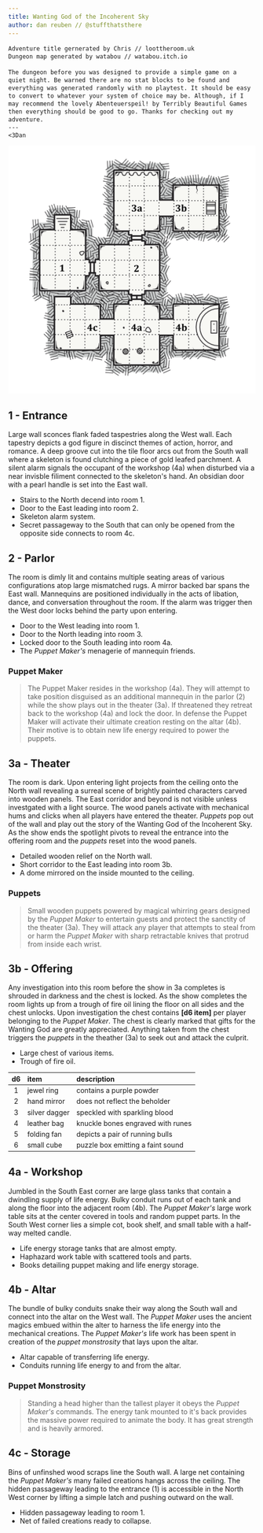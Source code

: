 ```yaml
---
title: Wanting God of the Incoherent Sky
author: dan reuben // @stuffthatsthere
---
```


```text
Adventure title gernerated by Chris // loottheroom.uk
Dungeon map generated by watabou // watabou.itch.io

The dungeon before you was designed to provide a simple game on a quiet night. Be warned there are no stat blocks to be found and everything was generated randomly with no playtest. It should be easy to convert to whatever your system of choice may be. Although, if I may recommend the lovely Abenteuerspeil! by Terribly Beautiful Games then everything should be good to go. Thanks for checking out my adventure.
---
<3Dan 
```

![map](images\dungeon-map.svg)

## 1 - Entrance

Large wall sconces flank faded taspestries along the West wall. Each tapestry depicts a god figure in discinct themes of action, horror, and romance. A deep groove cut into the tile floor arcs out from the South wall where a skeleton is found clutching a piece of gold leafed parchment. A silent alarm signals the occupant of the workshop (4a) when disturbed via a near invisble filiment connected to the skeleton's hand. An obsidian door with a pearl handle is set into the East wall.

- Stairs to the North decend into room 1.
- Door to the East leading into room 2.
- Skeleton alarm system.
- Secret passageway to the South that can only be opened from the opposite side connects to room 4c.

## 2 - Parlor

The room is dimly lit and contains multiple seating areas of various configurations atop large mismatched rugs. A mirror backed bar spans the East wall. Mannequins are positioned individually in the acts of libation, dance, and conversation throughout the room. If the alarm was trigger then the West door locks behind the party upon entering.

- Door to the West leading into room 1.
- Door to the North leading into room 3.
- Locked door to the South leading into room 4a.
- The *Puppet Maker's* menagerie of mannequin friends.

### Puppet Maker

> The Puppet Maker resides in the workshop (4a). They will attempt to take position disguised as an additional mannequin in the parlor (2) while the show plays out in the theater (3a). If threatened they retreat back to the workshop (4a) and lock the door. In defense the Puppet Maker will activate their ultimate creation resting on the altar (4b). Their motive is to obtain new life energy required to power the puppets.

## 3a - Theater

The room is dark. Upon entering light projects from the ceiling onto the North wall revealing a surreal scene of brightly painted characters carved into wooden panels. The East corridor and beyond is not visible unless investgated with a light source. The wood panels activate with mechanical hums and clicks when all players have entered the theater. *Puppets* pop out of the wall and play out the story of the Wanting God of the Incoherent Sky. As the show ends the spotlight pivots to reveal the entrance into the offering room and the *puppets* reset into the wood panels.

- Detailed wooden relief on the North wall.
- Short corridor to the East leading into room 3b.
- A dome mirrored on the inside mounted to the ceiling.

### Puppets

> Small wooden puppets powered by magical whirring gears designed by the *Puppet Maker* to entertain guests and protect the sanctity of the theater (3a). They will attack any player that attempts to steal from or harm the *Puppet Maker* with sharp retractable knives that protrud from inside each wrist.

## 3b - Offering

Any investigation into this room before the show in 3a completes is shrouded in darkness and the chest is locked. As the show completes the room lights up from a trough of fire oil lining the floor on all sides and the chest unlocks. Upon investigation the chest contains **[d6 item]** per player belonging to the *Puppet Maker*. The chest is clearly marked that gifts for the Wanting God are greatly appreciated. Anything taken from the chest triggers the *puppets* in the theather (3a) to seek out and attack the culprit.

- Large chest of various items.
- Trough of fire oil.

| d6  | item          | description                           |
| :-: | :------------ | :------------------------------------ |
|  1  | jewel ring    | contains a purple powder              |
|  2  | hand mirror   | does not reflect the beholder         |
|  3  | silver dagger | speckled with sparkling blood         |
|  4  | leather bag   | knuckle bones engraved with runes     |
|  5  | folding fan   | depicts a pair of running bulls       |
|  6  | small cube    | puzzle box emitting a faint sound     |

## 4a - Workshop

Jumbled in the South East corner are large glass tanks that contain a dwindling supply of life energy. Bulky conduit runs out of each tank and along the floor into the adjacent room (4b). The *Puppet Maker's* large work table sits at the center covered in tools and random puppet parts. In the South West corner lies a simple cot, book shelf, and small table with a half-way melted candle.

- Life energy storage tanks that are almost empty.
- Haphazard work table with scattered tools and parts.
- Books detailing puppet making and life energy storage.

## 4b - Altar

The bundle of bulky conduits snake their way along the South wall and connect into the altar on the West wall. The *Puppet Maker* uses the ancient magics embued within the alter to harness the life energy into the mechanical creations. The *Puppet Maker's* life work has been spent in creation of the *puppet monstrosity* that lays upon the altar.

- Altar capable of transferring life energy.
- Conduits running life energy to and from the altar.

### Puppet Monstrosity

> Standing a head higher than the tallest player it obeys the *Puppet Maker's* commands. The energy tank mounted to it's back provides the massive power required to animate the body. It has great strength and is heavily armored.

## 4c - Storage

Bins of unfinshed wood scraps line the South wall. A large net containing the *Puppet Maker's* many failed creations hangs across the ceiling. The hidden passageway leading to the entrance (1) is accessible in the North West corner by lifting a simple latch and pushing outward on the wall.

- Hidden passageway leading to room 1.
- Net of failed creations ready to collapse.
